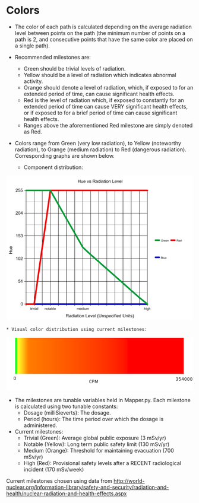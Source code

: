 # Colors

- The color of each path is calculated depending on the average radiation level between points on the path (the minimum number of points on a path is 2, and consecutive points that have the same color are placed on a single path).
- Recommended milestones are:
	* Green should be trivial levels of radiation.
	* Yellow should be a level of radiation which indicates abnormal activity.
	* Orange should denote a level of radiation, which, if exposed to for an extended period of time, can cause significant health effects.
	* Red is the level of radiation which, if exposed to constantly for an extended period of time can cause VERY significant health effects, or if exposed to for a brief period of time can cause significant health effects.
	* Ranges above the aforementioned Red milestone are simply denoted as Red.
- Colors range from Green (very low radiation), to Yellow (noteworthy radiation), to Orange (medium radiation) to Red (dangerous radiation). Corresponding graphs are shown below.

	* Component distribution:

![alt tag](https://github.com/Yash3667/GeigerToKML/blob/master/Documentation/ColorComponents.png)

	* Visual color distribution using current milestones:

![alt tag](https://github.com/Yash3667/GeigerToKML/blob/master/Documentation/ColorDistribution.png)

- The milestones are tunable variables held in Mapper.py. Each milestone is calculated using two tunable constants: 
	* Dosage (milliSieverts): The dosage.
	* Period (hours): The time period over which the dosage is administered.
- Current milestones:
	* Trivial (Green): Average global public exposure (3 mSv/yr)
	* Notable (Yellow): Long term public safety limit (130 mSv/yr)
	* Medium (Orange): Threshold for maintaining evacuation (700 mSv/yr)
	* High (Red): Provisional safety levels after a RECENT radiological incident (170 mSv/week)

Current milestones chosen using data from http://world-nuclear.org/information-library/safety-and-security/radiation-and-health/nuclear-radiation-and-health-effects.aspx
